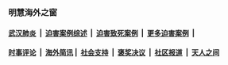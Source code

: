 
### 明慧海外之窗

####  [武汉肺炎](indexes/365.md?t=05151500) &nbsp;|&nbsp;  [迫害案例综述](indexes/328.md?t=05151500) &nbsp;|&nbsp; [迫害致死案例](indexes/277.md?t=05151500)  &nbsp;|&nbsp; [更多迫害案例](indexes/81.md?t=05151500)  &nbsp;|&nbsp; 
####  [时事评论](indexes/19.md?t=05151500) &nbsp;|&nbsp; [海外简讯](indexes/245.md?t=05151500)&nbsp;|&nbsp;  [社会支持](indexes/140.md?t=05151500) &nbsp;|&nbsp; [褒奖决议](indexes/282.md?t=05151500) &nbsp;|&nbsp; [社区报道](indexes/91.md?t=05151500)  &nbsp;|&nbsp; [天人之间](indexes/78.md?t=05151500) 

